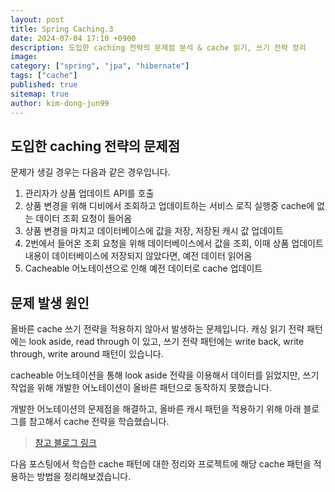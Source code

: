 ```yaml
---
layout: post
title: Spring Caching.3
date: 2024-07-04 17:10 +0900
description: 도입한 caching 전략의 문제점 분석 & cache 읽기, 쓰기 전략 정리
image:
category: ["spring", "jpa", "hibernate"]
tags: ["cache"]
published: true
sitemap: true
author: kim-dong-jun99
---
```


## 도입한 caching 전략의 문제점

문제가 생길 경우는 다음과 같은 경우입니다.
1. 관리자가 상품 업데이트 API를 호출
2. 상품 변경을 위해 디비에서 조회하고 업데이트하는 서비스 로직 실행중 cache에 없는 데이터 조회 요청이 들어옴
3. 상품 변경을 마치고 데이터베이스에 값을 저장, 저장된 캐시 값 업데이트
4. 2번에서 들어온 조회 요청을 위해 데이터베이스에서 값을 조회, 이때 상품 업데이트 내용이 데이터베이스에 저장되지 않았다면, 예전 데이터 읽어옴
5. Cacheable 어노테이션으로 인해 예전 데이터로 cache 업데이트

## 문제 발생 원인

올바른 cache 쓰기 전략을 적용하지 않아서 발생하는 문제입니다.
캐싱 읽기 전략 패턴에는 look aside, read through 이 있고, 쓰기 전략 패턴에는 write back, write through, write around 패턴이 있습니다.

cacheable 어노테이션을 통해 look aside 전략을 이용해서 데이터를 읽었지만, 쓰기 작업을 위해 개발한 어노테이션이 올바른 패턴으로 동작하지 못했습니다.

개발한 어노테이션의 문제점을 해결하고, 올바른 캐시 패턴을 적용하기 위해 아래 블로그를 참고해서 cache 전략을 학습했습니다.

> [참고 블로그 링크](https://inpa.tistory.com/entry/REDIS-📚-캐시Cache-설계-전략-지침-총정리#write_through_패턴)

다음 포스팅에서 학습한 cache 패턴에 대한 정리와 프로젝트에 해당 cache 패턴을 적용하는 방법을 정리해보겠습니다.

